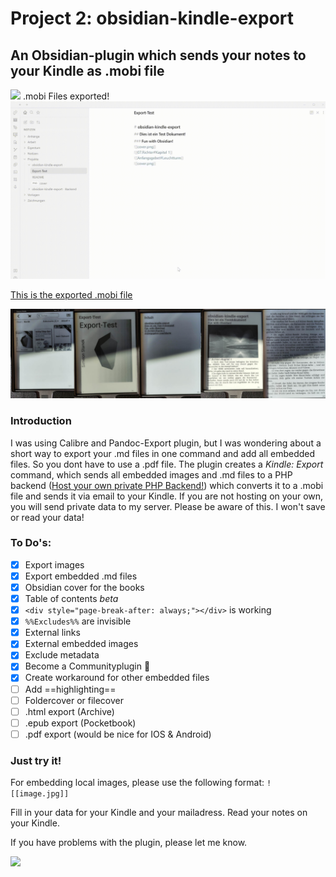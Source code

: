 # Project 2: obsidian-kindle-export 
## An Obsidian-plugin which sends your notes to your Kindle as .mobi file
![](https://staneks.de/apps/md2mobi/counter.png) .mobi Files exported!
![](https://github.com/SimeonLukas/obsidian-kindle-export/raw/main/files/screenrecord.gif)

[This is the exported .mobi file](https://github.com/SimeonLukas/obsidian-kindle-export/blob/main/files/Export-Test.mobi)

![](https://github.com/SimeonLukas/obsidian-kindle-export/raw/main/files/ebook.jpg)

### Introduction
I was using Calibre and Pandoc-Export plugin, but I was wondering about a short way to export your .md files in one command and add all embedded files. So you dont have to use a .pdf file. The plugin creates a *Kindle: Export* command, which sends all embedded images and .md files to a PHP backend ([Host your own private PHP Backend!](https://github.com/SimeonLukas/Obsidian2Kindle)) which converts it to a .mobi file and sends it via email to your Kindle. If you are not hosting on your own, you will send private data to my server. Please be aware of this. I won't save or read your data!

### To Do's:
- [x] Export images
- [x] Export embedded .md files
- [x] Obsidian cover for the books
- [x] Table of contents *beta*
- [x] ```<div style="page-break-after: always;"></div>``` is working
- [x] ```%%Excludes%%``` are invisible
- [x] External links
- [x] External embedded images
- [x] Exclude metadata
- [x] Become a Communityplugin 🎉 
 - [x] Create workaround for other embedded files
 - [ ] Add ==highlighting==
- [ ] Foldercover or filecover
- [ ] .html export (Archive)
- [ ] .epub export (Pocketbook)
- [ ] .pdf export (would be nice for IOS & Android)

### Just try it!
For embedding local images, please use the following format:
``` ![[image.jpg]] ```

Fill in your data for your Kindle and your mailadress.
Read your notes on your Kindle.

If you have problems with the plugin, please let me know.

<a href="https://www.buymeacoffee.com/simeonlukas" target="_blank" ><img src="https://github.com/SimeonLukas/obsidian-kindle-export/raw/main/files/coffee.jpg" width="75%"></a>




